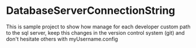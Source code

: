 # DatabaseServerConnectionString
This is sample project to show how manage for each developer custom path to the sql server, keep this changes in the version control system (git) and don't hesitate others with myUsername.config
